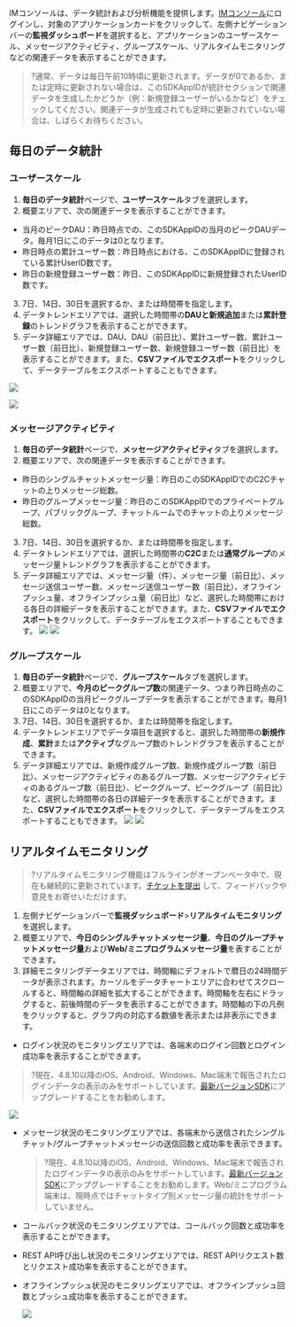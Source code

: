 
IMコンソールは、データ統計および分析機能を提供します。[IMコンソール](https://console.cloud.tencent.com/im)にログインし、対象のアプリケーションカードをクリックして、左側ナビゲーションバーの**監視ダッシュボード**を選択すると、アプリケーションのユーザースケール、メッセージアクティビティ、グループスケール、リアルタイムモニタリングなどの関連データを表示することができます。
>?通常、データは毎日午前10時頃に更新されます。データが0であるか、または定時に更新されない場合は、このSDKAppIDが統計セクションで関連データを生成したかどうか（例：新規登録ユーザーがいるかなど）をチェックしてください。関連データが生成されても定時に更新されていない場合は、しばらくお待ちください。

## 毎日のデータ統計
### ユーザースケール
1. **毎日のデータ統計**ページで、**ユーザースケール**タブを選択します。
2. 概要エリアで、次の関連データを表示することができます。
 - 当月のピークDAU：昨日時点での、このSDKAppIDの当月のピークDAUデータ。毎月1日にこのデータは0となります。
 - 昨日時点の累計ユーザー数：昨日時点における、このSDKAppIDに登録されている累計UserID数です。
 - 昨日の新規登録ユーザー数：昨日、このSDKAppIDに新規登録されたUserID数です。
3. 7日、14日、30日を選択するか、または時間帯を指定します。
4. データトレンドエリアでは、選択した時間帯の**DAUと新規追加**または**累計登録**のトレンドグラフを表示することができます。 
5. データ詳細エリアでは、DAU、DAU（前日比）、累計ユーザー数、累計ユーザー数（前日比）、新規登録ユーザー数、新規登録ユーザー数（前日比）を表示することができます。また、**CSVファイルでエクスポート**をクリックして、データテーブルをエクスポートすることもできます。

![](https://qcloudimg.tencent-cloud.cn/raw/8955bab2cd460bda09e5e63b95c459a8.png)

![](https://qcloudimg.tencent-cloud.cn/raw/155b38a067353e875d5456d2827df548.png)

### メッセージアクティビティ

1. **毎日のデータ統計**ページで、**メッセージアクティビティ**タブを選択します。
2. 概要エリアで、次の関連データを表示することができます。
 - 昨日のシングルチャットメッセージ量：昨日のこのSDKAppIDでのC2Cチャットの上りメッセージ総数。
 - 昨日のグループメッセージ量：昨日のこのSDKAppIDでのプライベートグループ、パブリックグループ、チャットルームでのチャットの上りメッセージ総数。
3. 7日、14日、30日を選択するか、または時間帯を指定します。
4. データトレンドエリアでは、選択した時間帯の**C2C**または**通常グループ**のメッセージ量トレンドグラフを表示することができます。
5. データ詳細エリアでは、メッセージ量（件）、メッセージ量（前日比）、メッセージ送信ユーザー数、メッセージ送信ユーザー数（前日比）、オフラインプッシュ量、オフラインプッシュ量（前日比）など、選択した時間帯における各日の詳細データを表示することができます。また、**CSVファイルでエクスポート**をクリックして、データテーブルをエクスポートすることもできます。
![](https://qcloudimg.tencent-cloud.cn/raw/ec4654a69a3a28d49e7bcec279c2b0cd.png)
![](https://qcloudimg.tencent-cloud.cn/raw/648156a183114f2bdcf8ca30909ad6ec.png)

### グループスケール
1. **毎日のデータ統計**ページで、**グループスケール**タブを選択します。
2. 概要エリアで、**今月のピークグループ数**の関連データ、つまり昨日時点のこのSDKAppIDの当月ピークグループデータを表示することができます。毎月1日にこのデータは0となります。
3. 7日、14日、30日を選択するか、または時間帯を指定します。
4. データトレンドエリアでデータ項目を選択すると、選択した時間帯の**新規作成**、**累計**または**アクティブ**なグループ数のトレンドグラフを表示することができます。
5. データ詳細エリアでは、新規作成グループ数、新規作成グループ数（前日比）、メッセージアクティビティのあるグループ数、メッセージアクティビティのあるグループ数（前日比）、ピークグループ、ピークグループ（前日比）など、選択した時間帯の各日の詳細データを表示することができます。また、**CSVファイルでエクスポート**をクリックして、データテーブルをエクスポートすることもできます。
![](https://qcloudimg.tencent-cloud.cn/raw/60e2a0f17181b9a16d883a9fb78da993.png)
![](https://qcloudimg.tencent-cloud.cn/raw/40071e2bac38b621658e459956d850dc.png)


## リアルタイムモニタリング
>?リアルタイムモニタリング機能はフルラインがオープンベータ中で、現在も継続的に更新されています。[チケットを提出](https://console.cloud.tencent.com/workorder/category?level1_id=29&level2_id=40&source=0&data_title=%E5%8D%B3%E6%97%B6%E9%80%9A%E4%BF%A1%20IM&level3_id=237&radio_title=%E7%99%BB%E5%BD%95%E5%8F%8A%E5%A4%9A%E7%AB%AF%E5%9C%A8%E7%BA%BF%E9%97%AE%E9%A2%98&queue=3235&scene_code=27293&step=2) して、フィードバックや意見をお寄せいただけます。

1. 左側ナビゲーションバーで**監視ダッシュボード**>**リアルタイムモニタリング**を選択します。
2. 概要エリアで、**今日のシングルチャットメッセージ量**、**今日のグループチャットメッセージ量**および**Web/ミニプログラムメッセージ量**を表することができます。
3. 詳細モニタリングデータエリアでは、時間軸にデフォルトで暦日の24時間データが表示されます。カーソルをデータチャートエリアに合わせてスクロールすると、時間軸の詳細を拡大することができます。時間軸を左右にドラッグすると、前後時間のデータを表示することができます。時間軸の下の凡例をクリックすると、グラフ内の対応する数値を表示または非表示にできます。
 - ログイン状況のモニタリングエリアでは、各端末のログイン回数とログイン成功率を表示することができます。
  >?現在、4.8.10以降のiOS、Android、Windows、Mac端末で報告されたログインデータの表示のみをサポートしています。[最新バージョンSDK](https://intl.cloud.tencent.com/document/product/1047/33996)にアップグレードすることをお勧めします。
  >
![](https://qcloudimg.tencent-cloud.cn/raw/44981d16aeec09991b8147e9d3ebaad2.png)

 - メッセージ状況のモニタリングエリアでは、各端末から送信されたシングルチャット/グループチャットメッセージの送信回数と成功率を表示できます。
   >?現在、4.8.10以降のiOS、Android、Windows、Mac端末で報告されたログインデータの表示のみをサポートしています。[最新バージョンSDK](https://intl.cloud.tencent.com/document/product/1047/33996)にアップグレードすることをお勧めします。Web/ミニプログラム端末は、現時点ではチャットタイプ別メッセージ量の統計をサポートしていません。
   >

 - コールバック状況のモニタリングエリアでは、コールバック回数と成功率を表示することができます。

 - REST API呼び出し状況のモニタリングエリアでは、REST APIリクエスト数とリクエスト成功率を表示することができます。

 - オフラインプッシュ状況のモニタリングエリアでは、オフラインプッシュ回数とプッシュ成功率を表示することができます。

   ![](https://qcloudimg.tencent-cloud.cn/raw/c57d688deafc6dd8049b05dd3480ee06.png)
